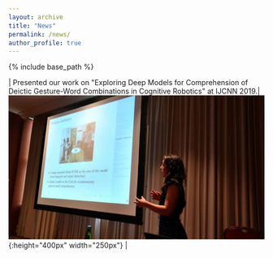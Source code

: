 ```yaml
---
layout: archive
title: "News"
permalink: /news/
author_profile: true
---
```


{% include base_path %}


| Presented our work on "Exploring Deep Models for Comprehension of Deictic Gesture-Word Combinations in Cognitive Robotics" at IJCNN 2019.|![](/images/ijcnn2019.jpg){:height="400px" width="250px"} |
